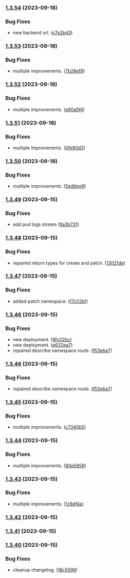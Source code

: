 
### [1.3.54](https://github.com/mogenius/punq/compare/dev1.3.53...dev1.3.54) (2023-09-18)


### Bug Fixes

* new backend url. ([c7e2bd3](https://github.com/mogenius/punq/commit/c7e2bd3606761c61a697e5322df49c89572b5be8))

### [1.3.53](https://github.com/mogenius/punq/compare/dev1.3.52...dev1.3.53) (2023-09-18)


### Bug Fixes

* multiple improvements. ([7b28ef8](https://github.com/mogenius/punq/commit/7b28ef8005e55bbc9927802e5b901c1e81e8f897))

### [1.3.52](https://github.com/mogenius/punq/compare/dev1.3.51...dev1.3.52) (2023-09-18)


### Bug Fixes

* multiple improvements. ([e80a5f4](https://github.com/mogenius/punq/commit/e80a5f4c95068458fe56fe6a1d6e6d2ed4f71fa3))

### [1.3.51](https://github.com/mogenius/punq/compare/dev1.3.50...dev1.3.51) (2023-09-18)


### Bug Fixes

* multiple improvements. ([0fe80d3](https://github.com/mogenius/punq/commit/0fe80d3c31d6a00828aaf6997c4393f46fe92ff6))

### [1.3.50](https://github.com/mogenius/punq/compare/dev1.3.49...dev1.3.50) (2023-09-18)


### Bug Fixes

* multiple improvements. ([5edbbe9](https://github.com/mogenius/punq/commit/5edbbe911f1de970ca7ca78f36add7bf944d9bf6))

### [1.3.49](https://github.com/mogenius/punq/compare/dev1.3.48...dev1.3.49) (2023-09-15)


### Bug Fixes

* add pod logs stream ([9a3b731](https://github.com/mogenius/punq/commit/9a3b7310c227ec17dca3a822f64d288a2e602f6b))

### [1.3.48](https://github.com/mogenius/punq/compare/dev1.3.47...dev1.3.48) (2023-09-15)


### Bug Fixes

* repaired return types for create and patch. ([13021de](https://github.com/mogenius/punq/commit/13021de7f116e25b95836848ce2f791b51717c28))

### [1.3.47](https://github.com/mogenius/punq/compare/dev1.3.46...dev1.3.47) (2023-09-15)


### Bug Fixes

* added patch namespace. ([f7c02bf](https://github.com/mogenius/punq/commit/f7c02bf2e16c7440b84545e56c03552978b0914e))

### [1.3.46](https://github.com/mogenius/punq/compare/dev1.3.45...dev1.3.46) (2023-09-15)


### Bug Fixes

* new deployment. ([9fc02bc](https://github.com/mogenius/punq/commit/9fc02bc8d0b2316c11c6c688c84ec7763dc0c284))
* new deployment. ([e632ea7](https://github.com/mogenius/punq/commit/e632ea73a21019ba72fef1aebfea825922d06ec8))
* repaired describe namespace route. ([f53eba7](https://github.com/mogenius/punq/commit/f53eba7f4ec88716e2895b002b527cc5594efd82))

### [1.3.46](https://github.com/mogenius/punq/compare/dev1.3.45...dev1.3.46) (2023-09-15)


### Bug Fixes

* repaired describe namespace route. ([f53eba7](https://github.com/mogenius/punq/commit/f53eba7f4ec88716e2895b002b527cc5594efd82))

### [1.3.45](https://github.com/mogenius/punq/compare/dev1.3.44...dev1.3.45) (2023-09-15)


### Bug Fixes

* multiple improvements. ([c7340b5](https://github.com/mogenius/punq/commit/c7340b5d5681baf2fb2237949e9f0f12e3a24d98))

### [1.3.44](https://github.com/mogenius/punq/compare/dev1.3.43...dev1.3.44) (2023-09-15)


### Bug Fixes

* multiple improvements. ([80e5858](https://github.com/mogenius/punq/commit/80e5858aadcdaba86388305923cc5f98e2950b8a))

### [1.3.43](https://github.com/mogenius/punq/compare/dev1.3.42...dev1.3.43) (2023-09-15)


### Bug Fixes

* multiple improvements. ([1c8df4a](https://github.com/mogenius/punq/commit/1c8df4afc3f28dede33bd75ff349b17ea36b6bfd))

### [1.3.42](https://github.com/mogenius/punq/compare/dev1.3.41...dev1.3.42) (2023-09-15)

### [1.3.41](https://github.com/mogenius/punq/compare/dev1.3.40...dev1.3.41) (2023-09-15)

### [1.3.40](https://github.com/mogenius/punq/compare/dev1.3.39...dev1.3.40) (2023-09-15)


### Bug Fixes

* cleanup changelog. ([18c5596](https://github.com/mogenius/punq/commit/18c559627e678693b08bc353cbfa30c21682f191))
